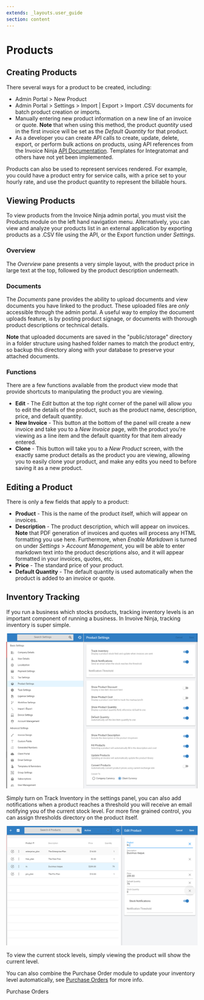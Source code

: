 ```yaml
---
extends: _layouts.user_guide 
section: content
---
```


# Products

## Creating Products

There several ways for a product to be created, including:

* Admin Portal > New Product
* Admin Portal > Settings > Import | Export > Import .CSV documents for batch product creation or imports.
* Manually entering new product information on a new line of an invoice or quote.  **Note** that when using this method, the product *quantity* used in the first invoice will be set as the *Default Quantity* for that product.
* As a developer you can create API calls to create, update, delete, export, or perform bulk actions on products, using API references from the Invoice Ninja [API Documentation](https://app.swaggerhub.com/apis/invoiceninja/invoiceninja/).  Templates for Integratomat and others have not yet been implemented.

Products can also be used to represent services rendered.  For example, you could have a product entry for service calls, with a price set to your hourly rate, and use the product quantity to represent the billable hours.

## Viewing Products

To view products from the Invoice Ninja admin portal, you must visit the Products module on the left hand navigation menu.  Alternatively, you can view and analyze your products list in an external application by exporting products as a .CSV file using the API, or the Export function under *Settings*.

### Overview

The *Overview* pane presents a very simple layout, with the product price in large text at the top, followed by the product description underneath.  

### Documents

The *Documents* pane provides the ability to upload documents and view documents you have linked to the product.  These uploaded files are *only* accessible through the admin portal.  A useful way to employ the document uploads feature, is by posting product signage, or documents with thorough product descriptions or technical details.  

**Note** that uploaded documents are saved in the "public/storage" directory in a folder structure using hashed folder names to match the product entry, so backup this directory along with your database to preserve your attached documents.

### Functions

There are a few functions available from the product view mode that provide shortcuts to manipulating the product you are viewing.

* **Edit** - The *Edit* button at the top right corner of the panel will allow you to edit the details of the product, such as the product name, description, price, and default quantity.  
* **New Invoice** - This button at the bottom of the panel will create a new invoice and take you to a *New Invoice* page, with the product you're viewing as a line item and the default quantity for that item already entered.
* **Clone** - This button will take you to a *New Product* screen, with the exactly same product details as the product you are viewing, allowing you to easily clone your product, and make any edits you need to before saving it as a new product.

## Editing a Product

There is only a few fields that apply to a product:

* **Product** - This is the name of the product itself, which will appear on invoices.
* **Description** - The product description, which will appear on invoices.  **Note** that PDF generation of invoices and quotes will process any HTML formatting you use here.  Furthermore, when *Enable Markdown* is turned on under *Settings* > *Account Management*, you will be able to enter markdown text into the product descriptions also, and it will appear formatted in your invoices, quotes, etc.
* **Price** - The standard price of your product.
* **Default Quantity** - The default quantity is used automatically when the product is added to an invoice or quote.

## Inventory Tracking

If you run a business which stocks products, tracking inventory levels is an important component of running a business. In Invoive Ninja, tracking inventory is super simple.

![alt text](/assets/images/products/track_inventory_settings.png "Inventory Tracking")

Simply turn on Track Inventory in the settings panel, you can also add notifications when a product reaches a threshold you will receive an email notifying you of the current stock level. For more fine grained control, you can assign thresholds directory on the product itself.

![alt text](/assets/images/products/inventory_tracking_product.png "Product overview")

To view the current stock levels, simply viewing the product will show the current level.

You can also combine the Purchase Order module to update your inventory level automatically, see <a href="/docs/purchase_order"> Purchase Orders</a> for more info.

<x-next url=/docs/purchase_orders>Purchase Orders</x-next>
